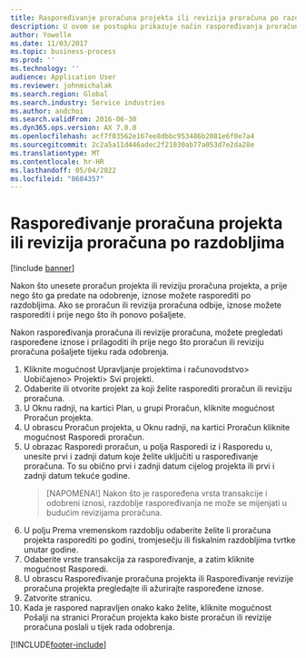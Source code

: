 ```yaml
---
title: Raspoređivanje proračuna projekta ili revizija proračuna po razdobljima
description: U ovom se postupku prikazuje način raspoređivanja proračunskog iznosa projekta po razdobljima.
author: Yowelle
ms.date: 11/03/2017
ms.topic: business-process
ms.prod: ''
ms.technology: ''
audience: Application User
ms.reviewer: johnmichalak
ms.search.region: Global
ms.search.industry: Service industries
ms.author: andchoi
ms.search.validFrom: 2016-06-30
ms.dyn365.ops.version: AX 7.0.0
ms.openlocfilehash: acf7f03562e167ee8dbbc953486b2081e6f0e7a4
ms.sourcegitcommit: 2c2a5a11d446adec2f21030ab77a053d7e2da28e
ms.translationtype: MT
ms.contentlocale: hr-HR
ms.lasthandoff: 05/04/2022
ms.locfileid: "8684357"
---
```

# <a name="allocate-a-project-budget-or-budget-revision-across-periods"></a>Raspoređivanje proračuna projekta ili revizija proračuna po razdobljima

[!include [banner](../../includes/banner.md)]

Nakon što unesete proračun projekta ili reviziju proračuna projekta, a prije nego što ga predate na odobrenje, iznose možete rasporediti po razdobljima. Ako se proračun ili revizija proračuna odbije, iznose možete rasporediti i prije nego što ih ponovo pošaljete. 

Nakon raspoređivanja proračuna ili revizije proračuna, možete pregledati raspoređene iznose i prilagoditi ih prije nego što proračun ili reviziju proračuna pošaljete tijeku rada odobrenja. 

1. Kliknite mogućnost Upravljanje projektima i računovodstvo> Uobičajeno> Projekti> Svi projekti. 
2. Odaberite ili otvorite projekt za koji želite rasporediti proračun ili reviziju proračuna. 
3. U Oknu radnji, na kartici Plan, u grupi Proračun, kliknite mogućnost Proračun projekta. 
4. U obrascu Proračun projekta, u Oknu radnji, na kartici Proračun kliknite mogućnost Rasporedi proračun. 
5. U obrazac Rasporedi proračun, u polja Rasporedi iz i Rasporedu u, unesite prvi i zadnji datum koje želite uključiti u raspoređivanje proračuna. To su obično prvi i zadnji datum cijelog projekta ili prvi i zadnji datum tekuće godine.  
   > [NAPOMENA!] Nakon što je raspoređena vrsta transakcije i odobreni iznosi, razdoblje raspoređivanja ne može se mijenjati u budućim revizijama proračuna. 
6. U polju Prema vremenskom razdoblju odaberite želite li proračuna projekta rasporediti po godini, tromjesečju ili fiskalnim razdobljima tvrtke unutar godine.
7. Odaberite vrste transakcija za raspoređivanje, a zatim kliknite mogućnost Rasporedi. 
8. U obrascu Raspoređivanje proračuna projekta ili Raspoređivanje revizije proračuna projekta pregledajte ili ažurirajte raspoređene iznose. 
9. Zatvorite stranicu.
10. Kada je raspored napravljen onako kako želite, kliknite mogućnost Pošalji na stranici Proračun projekta kako biste proračun ili revizije proračuna poslali u tijek rada odobrenja.  




[!INCLUDE[footer-include](../../includes/footer-banner.md)]